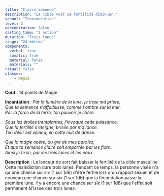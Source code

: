 ```yaml
---
title: "Claire semence"
description: "La cible voit sa fertilité diminuer."
school: "Transmutation"
level: 3
concentration: false
casting_time: "1 action"
duration: "Trois lunes"
range: "24 mètres"
components:
  verbal: true
  somatic: true
  material: false
  materials: ""
ritual: false
classes:
    - Magie
---
```

**Coût** : 14 points de Magie  

**Incantation** : *Par la lumière de la lune, je tisse ma prière,*   
*Que ta semence s'affaiblisse, comme l'ombre sur la mer.*   
*Par la force de la terre, ton pouvoir je libère.*   

*Sous les étoiles tremblantes, j'invoque cette puissance,*   
*Que la fertilité s'éteigne, brisée par ma lance.*   
*Ton désir est vaincu, en cette nuit de danse.*   

*Que la magie opère, au gré de mes paroles,*   
*Et que ta semence claire soit emportée par les flots.*   
*Ainsi je te lie, par les trois lunes et les eaux.*    

**Description** : Le lanceur de sort fait baisser la fertilité de la cible masculine. Cette malédiction dure trois lunes. Pendant ce temps, la personne visée n'a qu'une chance sur six (1 sur 1d6) d'être fertile lors d'un rapport sexuel et de nouveau une chance sur six (1 sur 1d6) que la fécondation passe la première lune. Il y a encore une chance sur six (1 sur 1d6) que l'effet soit permanent àl'issue des trois lunes.